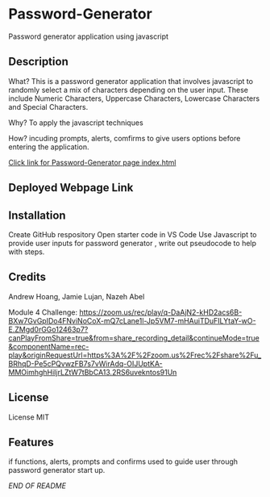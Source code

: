 # Password-Generator
Password generator application using javascript

## Description 

What? This is a password generator application that involves javascript to randomly select a mix of characters depending on the user input. These include Numeric Characters, Uppercase Characters, Lowercase Characters and Special Characters.

Why? To apply the javascript techniques

How? incuding prompts, alerts, comfirms to give users options before entering the application. 

[Click link for Password-Generator page index.html](index.html)

## Deployed Webpage Link




## Installation

Create GitHub respository 
Open starter code in VS Code
Use Javascript to provide user inputs for password generator , write out pseudocode to help with steps.



## Credits

Andrew Hoang,
Jamie Lujan,
Nazeh Abel

Module 4 Challenge:
https://zoom.us/rec/play/q-DaAjN2-kHD2acs6B-BXw7GvGpIDo4FNviNoCoX-mQ7cLane1l-Jp5VM7-mHAuiTDuFILYtaY-wO-E.ZMgd0rGGo12463p7?canPlayFromShare=true&from=share_recording_detail&continueMode=true&componentName=rec-play&originRequestUrl=https%3A%2F%2Fzoom.us%2Frec%2Fshare%2Fu_BRhqD-Pe5cPQvwzFB7s7vWirAdq-OIJUptKA-MMOimhghHiIjrLZtW7tBbCA13.2RS6uvekntos91Un

## License

License MIT

## Features

if functions, alerts, prompts and confirms used to guide user through password generator start up.


*END OF README*